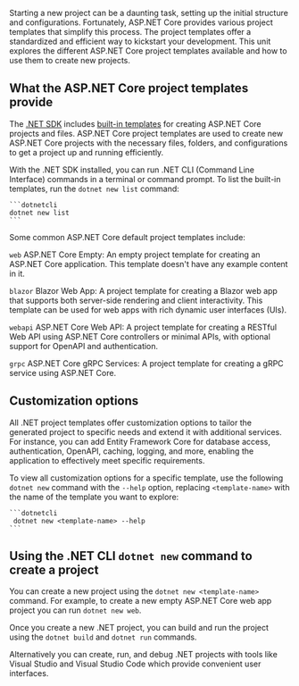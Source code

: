 Starting a new project can be a daunting task, setting up the initial structure and configurations. Fortunately, ASP.NET Core provides various project templates that simplify this process. The project templates offer a standardized and efficient way to kickstart your development. This unit explores the different ASP.NET Core project templates available and how to use them to create new projects.

## What the ASP.NET Core project templates provide

The [.NET SDK](https://dotnet.microsoft.com/download) includes [built-in templates](/dotnet/core/tools/dotnet-new-sdk-templates) for creating ASP.NET Core projects and files. ASP.NET Core project templates are used to create new ASP.NET Core projects with the necessary files, folders, and configurations to get a project up and running efficiently. 

With the .NET SDK installed, you can run .NET CLI (Command Line Interface) commands in a terminal or command prompt. To list the built-in templates, run the `dotnet new list` command:

    ```dotnetcli
    dotnet new list
    ```

Some common ASP.NET Core default project templates include:

`web`
ASP.NET Core Empty: An empty project template for creating an ASP.NET Core application. This template doesn't have any example content in it.

`blazor`
Blazor Web App: A project template for creating a Blazor web app that supports both server-side rendering and client interactivity. This template can be used for web apps with rich dynamic user interfaces (UIs).

`webapi`
ASP.NET Core Web API: A project template for creating a RESTful Web API using ASP.NET Core controllers or minimal APIs, with optional support for OpenAPI and authentication.

`grpc`
ASP.NET Core gRPC Services: A project template for creating a gRPC service using ASP.NET Core. 

## Customization options

All .NET project templates offer customization options to tailor the generated project to specific needs and extend it with additional services. For instance, you can add Entity Framework Core for database access, authentication, OpenAPI, caching, logging, and more, enabling the application to effectively meet specific requirements.

To view all customization options for a specific template, use the following `dotnet new` command with the `--help` option, replacing `<template-name>` with the name of the template you want to explore:

    ```dotnetcli
     dotnet new <template-name> --help
    ```

## Using the .NET CLI `dotnet new` command to create a project

You can create a new project using the `dotnet new <template-name>` command. For example, to create a new empty ASP.NET Core web app project you can run `dotnet new web`.

Once you create a new .NET project, you can build and run the project using the `dotnet build` and `dotnet run` commands. 

Alternatively you can create, run, and debug .NET projects with tools like Visual Studio and Visual Studio Code which provide convenient user interfaces.
